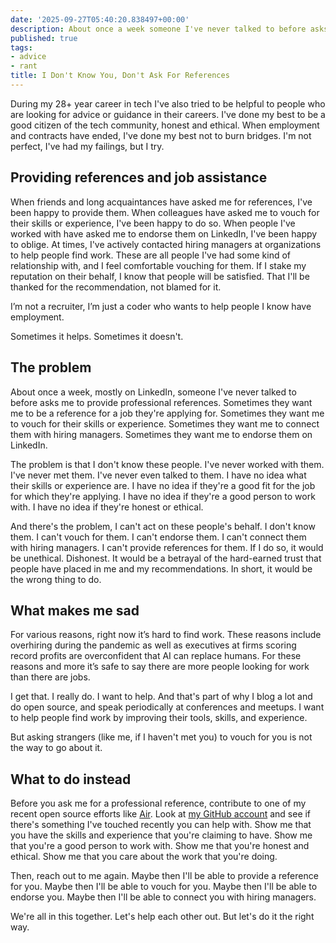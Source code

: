 ```yaml
---
date: '2025-09-27T05:40:20.838497+00:00'
description: About once a week someone I've never talked to before asks me to provide professional references.
published: true
tags:
- advice
- rant
title: I Don't Know You, Don't Ask For References
---
```


During my 28+ year career in tech I've also tried to be helpful to people who are looking for advice or guidance in their careers. I've done my best to be a good citizen of the tech community, honest and ethical. When employment and contracts have ended, I've done my best not to burn bridges. I'm not perfect, I've had my failings, but I try.

## Providing references and job assistance

When friends and long acquaintances have asked me for references, I've been happy to provide them. When colleagues have asked me to vouch for their skills or experience, I've been happy to do so. When people I've worked with have asked me to endorse them on LinkedIn, I've been happy to oblige. At times, I've actively contacted hiring managers at organizations to help people find work. These are all people I've had some kind of relationship with, and I feel comfortable vouching for them. If I stake my reputation on their behalf, I know that people will be satisfied. That I'll be thanked for the recommendation, not blamed for it.

I’m not a recruiter, I’m just a coder who wants to help people I know have employment.

Sometimes it helps. Sometimes it doesn't. 

## The problem

About once a week, mostly on LinkedIn, someone I've never talked to before asks me to provide professional references. Sometimes they want me to be a reference for a job they're applying for. Sometimes they want me to vouch for their skills or experience. Sometimes they want me to connect them with hiring managers. Sometimes they want me to endorse them on LinkedIn.

The problem is that I don't know these people. I've never worked with them. I've never met them. I've never even talked to them. I have no idea what their skills or experience are. I have no idea if they're a good fit for the job for which they're applying. I have no idea if they're a good person to work with. I have no idea if they're honest or ethical.

And there's the problem, I can't act on these people's behalf. I don't know them. I can't vouch for them. I can't endorse them. I can't connect them with hiring managers. I can't provide references for them. If I do so, it would be unethical. Dishonest. It would be a betrayal of the hard-earned trust that people have placed in me and my recommendations. In short, it would be the wrong thing to do.

## What makes me sad

For various reasons, right now it’s hard to find work. These reasons include overhiring during the pandemic as well as executives at firms scoring record profits are overconfident that AI can replace humans. For these reasons and more it’s safe to say there are more people looking for work than there are jobs.

I get that. I really do. I want to help. And that's part of why I blog a lot and do open source, and speak periodically at conferences and meetups. I want to help people find work by improving their tools, skills, and experience.

But asking strangers (like me, if I haven't met you) to vouch for you is not the way to go about it. 

## What to do instead

Before you ask me for a professional reference, contribute to one of my recent open source efforts like [Air](https://github.com/feldroy/air). Look at [my GitHub account](https://github.com/pydanny) and see if there's something I've touched recently you can help with. Show me that you have the skills and experience that you're claiming to have. Show me that you're a good person to work with. Show me that you're honest and ethical. Show me that you care about the work that you're doing.

Then, reach out to me again. Maybe then I'll be able to provide a reference for you. Maybe then I'll be able to vouch for you. Maybe then I'll be able to endorse you. Maybe then I'll be able to connect you with hiring managers.

We're all in this together. Let's help each other out. But let's do it the right way.

